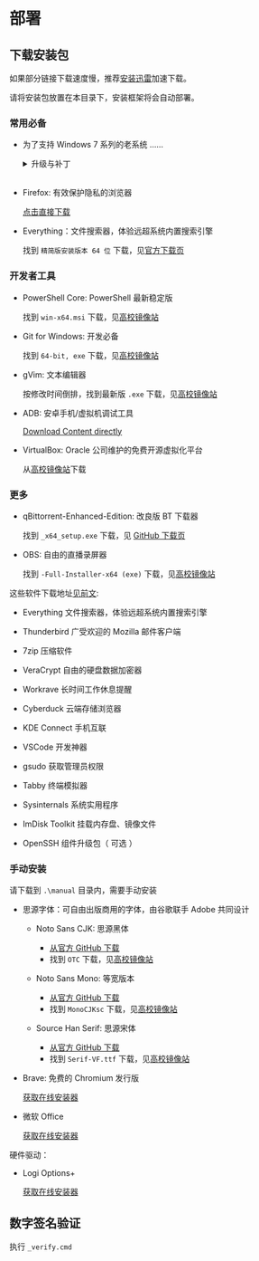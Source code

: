 # 部署

## 下载安装包

如果部分链接下载速度慢，推荐[安装迅雷](https://dl.xunlei.com/)加速下载。

请将安装包放置在本目录下，安装框架将会自动部署。

### 常用必备

- 为了支持 Windows 7 系列的老系统 ……

  <details><summary>升级与补丁</summary><br/>

  - 安装 [.NET Framework 4.5.2](https://www.microsoft.com/en-us/download/confirmation.aspx?id=42642) 或更高版本，使用 PowerShell 校验安装包：

        (Get-FileHash -Algorithm SHA256 'NDP452-KB2901907-x86-x64-AllOS-ENU.exe').Hash -eq '6C2C589132E830A185C5F40F82042BEE3022E721A216680BD9B3995BA86F3781'

  - 安装 [Windows Management Framework 5.1](https://www.microsoft.com/en-us/download/details.aspx?id=54616)

    1.  选择 `Win7AndW2K8R2-KB3191566-x64.zip` 以下载
    2.  使用 PowerShell 校验安装包:

            (Get-FileHash -Algorithm SHA256 'Win7AndW2K8R2-KB3191566-x64.zip').Hash -eq 'F383C34AA65332662A17D95409A2DDEDADCEDA74427E35D05024CD0A6A2FA647'

    3.  解压内容

  </details><br/>

- Firefox: 有效保护隐私的浏览器

  [点击直接下载](https://download.mozilla.org/?product=firefox-latest-ssl&os=win64&lang=zh-CN)

- Everything：文件搜索器，体验远超系统内置搜索引擎

  找到 `精简版安装版本 64 位` 下载，见[官方下载页](https://www.voidtools.com/zh-cn/)

### 开发者工具

- PowerShell Core: PowerShell 最新稳定版

  找到 `win-x64.msi` 下载，见[高校镜像站](https://mirrorz.org/list/PowerShell)

- Git for Windows: 开发必备

  找到 `64-bit, exe` 下载，见[高校镜像站](https://mirrorz.org/app/Git)

- gVim: 文本编辑器

  按修改时间倒排，找到最新版 `.exe` 下载，见[高校镜像站](https://mirrorz.org/list/vim)

- ADB: 安卓手机/虚拟机调试工具

  [Download Content directly](https://dl.google.com/android/repository/platform-tools-latest-windows.zip)

- VirtualBox: Oracle 公司维护的免费开源虚拟化平台

  从[高校镜像站](https://mirrorz.org/app/VirtualBox)下载

### 更多

- qBittorrent-Enhanced-Edition: 改良版 BT 下载器

  找到 `_x64_setup.exe` 下载，见 [GitHub 下载页](https://github.com/c0re100/qBittorrent-Enhanced-Edition/releases/latest)

- OBS: 自由的直播录屏器

  找到 `-Full-Installer-x64 (exe)` 下载，见[高校镜像站](https://mirrorz.org/app/OBS)

这些软件下载地址[见前文](./README.md):

- Everything 文件搜索器，体验远超系统内置搜索引擎
- Thunderbird 广受欢迎的 Mozilla 邮件客户端
- 7zip 压缩软件
- VeraCrypt 自由的硬盘数据加密器

- Workrave 长时间工作休息提醒
- Cyberduck 云端存储浏览器
- KDE Connect 手机互联

- VSCode 开发神器
- gsudo 获取管理员权限
- Tabby 终端模拟器
- Sysinternals 系统实用程序
- ImDisk Toolkit 挂载内存盘、镜像文件
- OpenSSH 组件升级包（ 可选 ）

### 手动安装

请下载到 `.\manual` 目录内，需要手动安装

- 思源字体：可自由出版商用的字体，由谷歌联手 Adobe 共同设计

  - Noto Sans CJK: 思源黑体

    - [从官方 GitHub 下载](https://github.com/googlefonts/noto-cjk/releases/latest/download/03_NotoSansCJK-OTC.zip)
    - 找到 `OTC` 下载，见[高校镜像站](https://mirrorz.org/font/GoogleFonts)

  - Noto Sans Mono: 等宽版本

    - [从官方 GitHub 下载](https://github.com/googlefonts/noto-cjk/releases/latest/download/13_NotoSansMonoCJKsc.zip)
    - 找到 `MonoCJKsc` 下载，见[高校镜像站](https://mirrorz.org/font/GoogleFonts)

  - Source Han Serif: 思源宋体

    - [从官方 GitHub 下载](https://github.com/adobe-fonts/source-han-serif/releases/latest/download/01_SourceHanSerif.ttc.zip)
    - 找到 `Serif-VF.ttf` 下载，见[高校镜像站](https://mirrorz.org/font/AdobeSourceHan)

- Brave: 免费的 Chromium 发行版

  [获取在线安装器](https://laptop-updates.brave.com/latest/winx64)

- 微软 Office

  [获取在线安装器](https://setup.office.com/)

硬件驱动：

- Logi Options+

  [获取在线安装器](https://www.logitech.com.cn/zh-cn/software/logi-options-plus.html)

## 数字签名验证

执行 `_verify.cmd`
